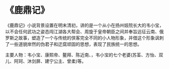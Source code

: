 # 《鹿鼎记》
《鹿鼎记》小说背景设置在明末清初，讲的是一个从小在扬州妓院长大的韦小宝，以不会任何武功之姿态闯江湖各大帮会、周旋于皇帝朝臣之间并奉旨远征云南、俄罗斯之故事，塑造了一个与传统的侠客完全不同的小人物形象，并借这个形象讽刺了一些道貌岸然的伪君子和迂腐顽固的思想，表现了民族统一的思想。

主要人物：韦小宝、康熙帝、鳌拜、陈近南、，韦小宝的七个老婆(苏荃、方怡、双儿、阿珂、沐剑屏、建宁公主、曾柔)等。
